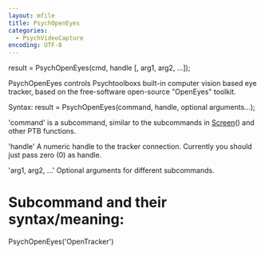 ```yaml
---
layout: mfile
title: PsychOpenEyes
categories:
  - PsychVideoCapture
encoding: UTF-8
---
```


result = PsychOpenEyes(cmd, handle [, arg1, arg2, ...]);

PsychOpenEyes controls Psychtoolboxs built-in computer vision based eye
tracker, based on the free-software open-source "OpenEyes" toolkit.

Syntax: result = PsychOpenEyes(command, handle, optional arguments...);

'command' is a subcommand, similar to the subcommands in [Screen](/docs/Screen)() and
other PTB functions.

'handle' A numeric handle to the tracker connection. Currently you should
just pass zero (0) as handle.

'arg1, arg2, ...' Optional arguments for different subcommands.


# Subcommand and their syntax/meaning:

PsychOpenEyes('OpenTracker')